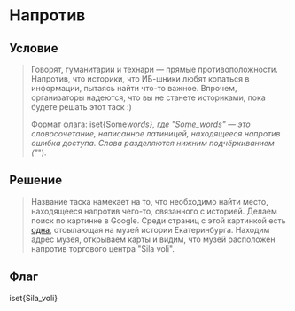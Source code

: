 # Напротив

## Условие

> Говорят, гуманитарии и технари — прямые противоположности.
> Напротив, что историки, что ИБ-шники любят копаться в информации, пытаясь найти что-то важное.
> Впрочем, организаторы надеются, что вы не станете историками, пока будете решать этот таск :)
>
> Формат флага: iset{Some*words}, где "Some_words" — это словосочетание, написанное латиницей, находящееся напротив *ошибка доступа*.
> Слова разделяются нижним подчёркиванием ("*").

## Решение

> Название таска намекает на то, что необходимо найти место, находящееся напротив чего-то, связанного с историей.
> Делаем поиск по картинке в Google.
> Среди страниц с этой картинкой есть [одна](https://www.e1.ru/news/spool/news_id-69290338.html), отсылающая на музей истории Екатеринбурга.
> Находим адрес музея, открываем карты и видим, что музей расположен напротив торгового центра "Sila voli".

## Флаг

iset{Sila_voli}
